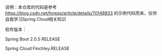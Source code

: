 说明：本仓库的代码是参考
  https://blog.csdn.net/forezp/article/details/70148833
的示例代码而来，仅供自我学习Spring Cloud相关知识

软件版本：

Spring Boot 2.0.5 RELEASE

Spring Cloud Finchley.RELEASE